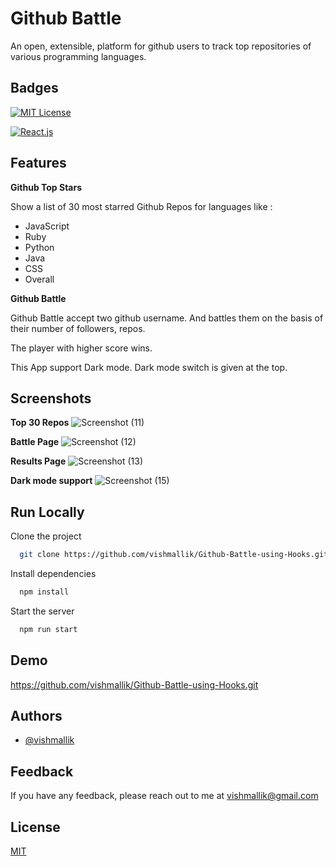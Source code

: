# Github Battle

An open, extensible, platform for github users to track top repositories of various programming languages.

## Badges

[![MIT License](https://img.shields.io/badge/License-MIT-green.svg)](https://choosealicense.com/licenses/mit/)

[![React.js](https://img.shields.io/badge/Frontend-React.js-blue)](https://reactjs.org/)

## Features

**Github Top Stars**

Show a list of 30 most starred Github Repos for languages like :

- JavaScript
- Ruby
- Python
- Java
- CSS
- Overall

**Github Battle**

Github Battle accept two github username. And battles them on the basis of their number of followers, repos.

The player with higher score wins.

This App support Dark mode. Dark mode switch is given at the top.

## Screenshots

**Top 30 Repos**
![Screenshot (11)](https://user-images.githubusercontent.com/64186460/203708460-b766d90a-d9a6-46cb-847d-dc91c212a50b.png)

**Battle Page**
![Screenshot (12)](https://user-images.githubusercontent.com/64186460/203708469-4d252725-4501-4131-a3eb-555972001b9d.png)

**Results Page**
![Screenshot (13)](https://user-images.githubusercontent.com/64186460/203708471-fc27465d-7643-4988-9161-2c071921abb1.png)

**Dark mode support**
![Screenshot (15)](https://user-images.githubusercontent.com/64186460/203708475-c26e6776-249f-43dc-b2ba-f44a5dfc30e5.png)

## Run Locally

Clone the project

```bash
  git clone https://github.com/vishmallik/Github-Battle-using-Hooks.git
```

Install dependencies

```bash
  npm install
```

Start the server

```bash
  npm run start
```

## Demo

https://github.com/vishmallik/Github-Battle-using-Hooks.git

## Authors

- [@vishmallik](https://www.github.com/vishmallik)

## Feedback

If you have any feedback, please reach out to me at vishmallik@gmail.com

## License

[MIT](https://choosealicense.com/licenses/mit/)
